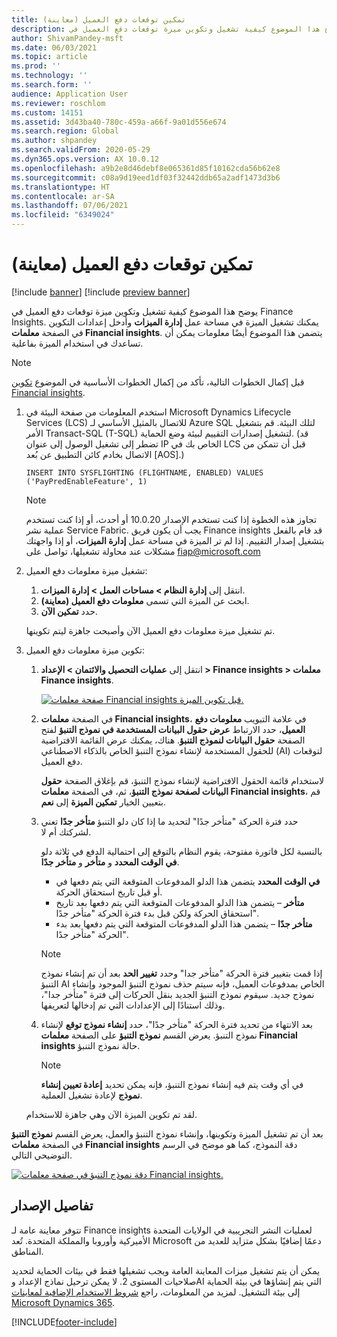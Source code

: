 ```yaml
---
title: تمكين توقعات دفع العميل (معاينة)
description: يوضح هذا الموضوع كيفية تشغيل وتكوين ميزة توقعات دفع العميل في Finance Insights.
author: ShivamPandey-msft
ms.date: 06/03/2021
ms.topic: article
ms.prod: ''
ms.technology: ''
ms.search.form: ''
audience: Application User
ms.reviewer: roschlom
ms.custom: 14151
ms.assetid: 3d43ba40-780c-459a-a66f-9a01d556e674
ms.search.region: Global
ms.author: shpandey
ms.search.validFrom: 2020-05-29
ms.dyn365.ops.version: AX 10.0.12
ms.openlocfilehash: a9b2e8d46debf8e065361d85f10162cda56b62e8
ms.sourcegitcommit: c08a9d19eed1df03f32442ddb65a2adf1473d3b6
ms.translationtype: HT
ms.contentlocale: ar-SA
ms.lasthandoff: 07/06/2021
ms.locfileid: "6349024"
---
```

# <a name="enable-customer-payment-predictions-preview"></a>تمكين توقعات دفع العميل (معاينة)

[!include [banner](../includes/banner.md)]
[!include [preview banner](../includes/preview-banner.md)]

يوضح هذا الموضوع كيفية تشغيل وتكوين ميزة توقعات دفع العميل في Finance Insights. يمكنك تشغيل الميزة في مساحة عمل **إدارة الميزات** وأدخل إعدادات التكوين في الصفحة **معلمات Financial insights**. يتضمن هذا الموضوع أيضًا معلومات يمكن أن تساعدك في استخدام الميزة بفاعلية.

> [!NOTE]
> قبل إكمال الخطوات التالية، تأكد من إكمال الخطوات الأساسية في الموضوع [تكوين Financial insights](configure-for-fin-insites.md).

1. استخدم المعلومات من صفحة البيئة في Microsoft Dynamics Lifecycle Services (LCS) للاتصال بالمثيل الأساسي لـ Azure SQL لتلك البيئة. قم بتشغيل الأمر Transact-SQL (T-SQL) لتشغيل إصدارات التقييم لبيئة وضع الحماية. (قد تضطر إلى تشغيل الوصول إلى عنوان IP الخاص بك في LCS قبل أن تتمكن من الاتصال بخادم كائن التطبيق عن بُعد \[AOS\].)

    `INSERT INTO SYSFLIGHTING (FLIGHTNAME, ENABLED) VALUES ('PayPredEnableFeature', 1)`

    > [!NOTE]
    > تجاوز هذه الخطوة إذا كنت تستخدم الإصدار 10.0.20 أو أحدث، أو إذا كنت تستخدم عملية نشر Service Fabric. يجب أن يكون فريق Finance insights قد قام بالفعل بتشغيل إصدار التقييم. إذا لم تر الميزة في مساحة عمل **إدارة الميزات**، أو إذا واجهتك مشكلات عند محاولة تشغيلها، تواصل على <fiap@microsoft.com> 

2. تشغيل ميزة معلومات دفع العميل:

    1. انتقل إلى **إدارة النظام \> مساحات العمل \> إدارة الميزات**.
    2. ابحث عن الميزة التي تسمى **معلومات دفع العميل (معاينة)‬**.
    3. حدد **تمكين الآن**.

    تم تشغيل ميزة معلومات دفع العميل الآن وأصبحت جاهزة ليتم تكوينها.

3. تكوين ميزة معلومات دفع العميل:

    1. انتقل إلى **عمليات التحصيل والائتمان \> الإعداد \> Finance insights \> معلمات Finance insights**.

        [![صفحة معلمات Financial insights قبل تكوين الميزة.](./media/finance-insights-parameters.png)](./media/finance-insights-parameters.png)

    2. في الصفحة **معلمات Financial insights**، في علامة التبويب **معلومات دفع العميل**، حدد الارتباط **عرض حقول البيانات المستخدمة في نموذج التنبؤ** لفتح الصفحة **حقول البيانات لنموذج التنبؤ**. هناك، يمكنك عرض القائمة الافتراضية للحقول المستخدمة لإنشاء نموذج التنبؤ الخاص بالذكاء الاصطناعي (AI) لتوقعات دفع العميل.

        لاستخدام قائمة الحقول الافتراضية لإنشاء نموذج التنبؤ، قم بإغلاق الصفحة **حقول البيانات لصفحة نموذج التنبؤ**، ثم، في الصفحة **معلمات Financial insights**، قم بتعيين الخيار **تمكين الميزة** إلى **نعم**.

    3. حدد فترة الحركة "متأخر جدًا" لتحديد ما إذا كان دلو التنبؤ **متأخر جدًا** تعني لشركتك أم لا.

        بالنسبة لكل فاتورة مفتوحة، يقوم النظام بالتوقع إلى احتمالية الدفع في ثلاثة دلو **في الوقت المحدد** و **متأخر** و **متأخر جدًا**.

        - **في الوقت المحدد** يتضمن هذا الدلو المدفوعات المتوقعة التي يتم دفعها في أو قبل تاريخ استحقاق الحركة.
        - **متأخر** – يتضمن هذا الدلو المدفوعات المتوقعة التي يتم دفعها بعد تاريخ استحقاق الحركة ولكن قبل بدء فترة الحركة "متأخر جدًا".
        - **متأخر جدًا** – يتضمن هذا الدلو المدفوعات المتوقعة التي يتم دفعها بعد بدء الحركة "متأخر جدًا".

        > [!NOTE]
        > إذا قمت بتغيير فترة الحركة "متأخر جدا" وحدد **تغيير الحد** بعد أن تم إنشاء نموذج التنبؤ AI الخاص بمدفوعات العميل، فإنه سيتم حذف نموذج التنبؤ الموجود وإنشاء نموذج جديد. سيقوم نموذج التنبؤ الجديد بنقل الحركات إلى فترة "متأخر جدا"، وذلك استنادًا إلى الإعدادات التي تم إدخالها لتعريفها.

    4. بعد الانتهاء من تحديد فترة الحركة "متأخر جدًا"، حدد **إنشاء نموذج توقع** لإنشاء نموذج التنبؤ. يعرض القسم **نموذج التنبؤ** على الصفحة **معلمات Financial insights** حالة نموذج التنبؤ.

        > [!NOTE]
        > في أي وقت يتم فيه إنشاء نموذج التنبؤ، فإنه يمكن تحديد **إعادة تعيين إنشاء نموذج** لإعادة تشغيل العملية.

    لقد تم تكوين الميزة الآن وهي جاهزة للاستخدام.

بعد أن تم تشغيل الميزة وتكوينها، وإنشاء نموذج التنبؤ والعمل، يعرض القسم **نموذج التنبؤ** في الصفحة **معلمات Financial insights** دقة النموذج، كما هو موضح في الرسم التوضيحي التالي.

[![دقة نموذج التنبؤ في صفحة معلمات Financial insights.](./media/finance-insights-parameters-accuracy.png)](./media/finance-insights-parameters-accuracy.png)

## <a name="release-details"></a>تفاصيل الإصدار

تتوفر معاينة عامة لـ Finance insights لعمليات النشر التجريبية في الولايات المتحدة الأميركية وأوروبا والمملكة المتحدة. تُعد Microsoft دعمًا إضافيًا بشكل متزايد للعديد من المناطق.

يمكن أن يتم تشغيل ميزات المعاينة العامة ويجب تشغيلها فقط في بيئات الحماية لتحديد صلاحيات المستوى 2. لا يمكن ترحيل نماذج الإعداد وAI التي يتم إنشاؤها في بيئة الحماية إلى بيئة التشغيل. لمزيد من المعلومات، راجع [شروط الاستخدام الإضافية لمعاينات Microsoft Dynamics 365](../../fin-ops-core/fin-ops/get-started/public-preview-terms.md).

[!INCLUDE[footer-include](../../includes/footer-banner.md)]
